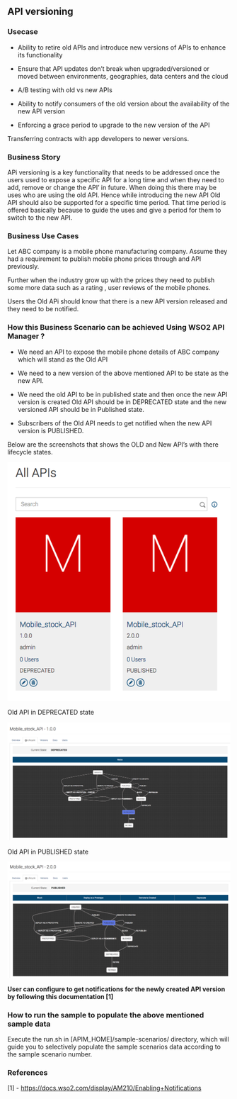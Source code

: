 ## API versioning

### Usecase

* Ability to retire old APIs and introduce new versions of APIs to enhance its functionality

* Ensure that API updates don’t break when upgraded/versioned or moved between environments, geographies, data centers and the cloud

* A/B testing with old vs new APIs

* Ability to notify consumers of the old version about the availability of the new API version

* Enforcing a grace period to upgrade to the new version of the API

Transferring contracts with app developers to newer versions.

### Business Story

APi versioning is a key functionality that needs to be addressed once the users used to expose a specific API for a long time and when they need to add, remove or change the API’ in future. When doing this there may be uses who are using the old API. Hence while introducing the new API Old API should also be supported for a specific time period. That time period is offered basically because to guide the uses and give a period for them to switch to the new API. 

### Business Use Cases

Let ABC company is a mobile phone manufacturing company. Assume they had a requirement to publish  mobile phone prices through and API previously. 

Further when the industry grow up with the prices they need to publish some more data such as a rating , user reviews of the mobile phones. 

Users the Old APi should know that there is a new API version released and they need to be notified. 

### How this Business Scenario can be achieved Using WSO2 API Manager ?

* We need an API to expose the mobile phone details of ABC company which will stand as the Old API

* We need to a new version of the above mentioned API to be state as the new API.

* We need the old API to be in published state and then once the new API version is created Old API should be in DEPRECATED state and the new versioned API should be in Published state.

* Subscribers of the Old API needs to get notified when the new API version is PUBLISHED.

Below are the screenshots that shows the OLD and New API’s with there lifecycle states.

![](images/image_0.png)

Old API in DEPRECATED state

![](images/image_1.png)

Old API in PUBLISHED state

![](images/image_2.png)

 

**User can configure to get notifications for the newly created API version by following this documentation [1]**

### How to run the sample to populate the above mentioned sample data

Execute the run.sh in [APIM_HOME]/sample-scenarios/ directory, which will guide you to selectively populate the sample scenarios data according to the sample scenario number.

### References

[1] - https://docs.wso2.com/display/AM210/Enabling+Notifications

